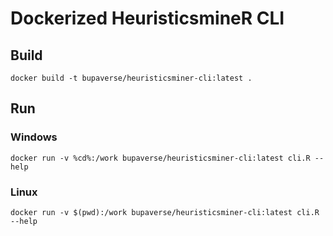# Dockerized HeuristicsmineR CLI 

## Build

```
docker build -t bupaverse/heuristicsminer-cli:latest .
```

## Run

### Windows

```
docker run -v %cd%:/work bupaverse/heuristicsminer-cli:latest cli.R --help
```

### Linux

```
docker run -v $(pwd):/work bupaverse/heuristicsminer-cli:latest cli.R --help
```
